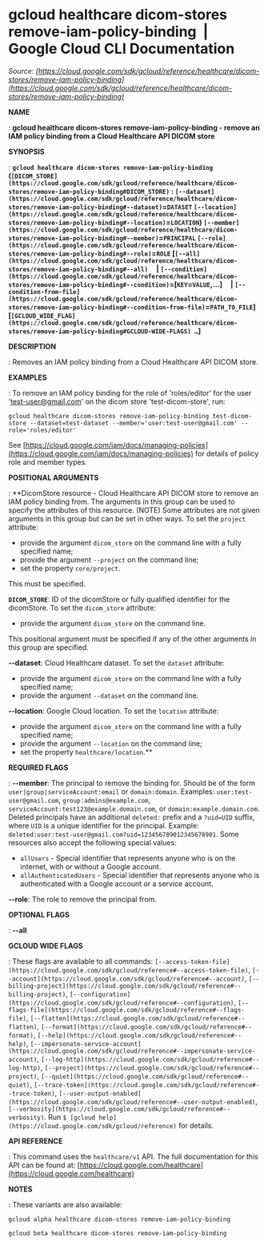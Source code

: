 # gcloud healthcare dicom-stores remove-iam-policy-binding  |  Google Cloud CLI Documentation

*Source: [https://cloud.google.com/sdk/gcloud/reference/healthcare/dicom-stores/remove-iam-policy-binding](https://cloud.google.com/sdk/gcloud/reference/healthcare/dicom-stores/remove-iam-policy-binding)*

**NAME**

: **gcloud healthcare dicom-stores remove-iam-policy-binding - remove an IAM policy binding from a Cloud Healthcare API DICOM store**

**SYNOPSIS**

: **`gcloud healthcare dicom-stores remove-iam-policy-binding` (`[DICOM_STORE](https://cloud.google.com/sdk/gcloud/reference/healthcare/dicom-stores/remove-iam-policy-binding#DICOM_STORE)` : `[--dataset](https://cloud.google.com/sdk/gcloud/reference/healthcare/dicom-stores/remove-iam-policy-binding#--dataset)`=`DATASET` `[--location](https://cloud.google.com/sdk/gcloud/reference/healthcare/dicom-stores/remove-iam-policy-binding#--location)`=`LOCATION`) `[--member](https://cloud.google.com/sdk/gcloud/reference/healthcare/dicom-stores/remove-iam-policy-binding#--member)`=`PRINCIPAL` `[--role](https://cloud.google.com/sdk/gcloud/reference/healthcare/dicom-stores/remove-iam-policy-binding#--role)`=`ROLE` [`[--all](https://cloud.google.com/sdk/gcloud/reference/healthcare/dicom-stores/remove-iam-policy-binding#--all)`     | `[--condition](https://cloud.google.com/sdk/gcloud/reference/healthcare/dicom-stores/remove-iam-policy-binding#--condition)`=[`KEY`=`VALUE`,…]     | `[--condition-from-file](https://cloud.google.com/sdk/gcloud/reference/healthcare/dicom-stores/remove-iam-policy-binding#--condition-from-file)`=`PATH_TO_FILE`] [`[GCLOUD_WIDE_FLAG](https://cloud.google.com/sdk/gcloud/reference/healthcare/dicom-stores/remove-iam-policy-binding#GCLOUD-WIDE-FLAGS) …`]**

**DESCRIPTION**

: Removes an IAM policy binding from a Cloud Healthcare API DICOM store.

**EXAMPLES**

: To remove an IAM policy binding for the role of 'roles/editor' for the user
'test-user@gmail.com' on the dicom store 'test-dicom-store', run:

```
gcloud healthcare dicom-stores remove-iam-policy-binding test-dicom-store --dataset=test-dataset --member='user:test-user@gmail.com' --role='roles/editor'
```

See [https://cloud.google.com/iam/docs/managing-policies](https://cloud.google.com/iam/docs/managing-policies)
for details of policy role and member types.

**POSITIONAL ARGUMENTS**

: **DicomStore resource - Cloud Healthcare API DICOM store to remove an IAM policy
binding from. The arguments in this group can be used to specify the attributes
of this resource. (NOTE) Some attributes are not given arguments in this group
but can be set in other ways.
To set the `project` attribute:

- provide the argument `dicom_store` on the command line with a fully
specified name;
- provide the argument `--project` on the command line;
- set the property `core/project`.

This must be specified.

**`DICOM_STORE`**:
ID of the dicomStore or fully qualified identifier for the dicomStore.
To set the `dicom_store` attribute:

- provide the argument `dicom_store` on the command line.

This positional argument must be specified if any of the other arguments in this
group are specified.

**--dataset**:
Cloud Healthcare dataset.
To set the `dataset` attribute:

- provide the argument `dicom_store` on the command line with a fully
specified name;
- provide the argument `--dataset` on the command line.

**--location**:
Google Cloud location.
To set the `location` attribute:

- provide the argument `dicom_store` on the command line with a fully
specified name;
- provide the argument `--location` on the command line;
- set the property `healthcare/location`.**

**REQUIRED FLAGS**

: **--member**:
The principal to remove the binding for. Should be of the form
`user|group|serviceAccount:email` or `domain:domain`.
Examples: `user:test-user@gmail.com`,
`group:admins@example.com`,
`serviceAccount:test123@example.domain.com`, or
`domain:example.domain.com`.
Deleted principals have an additional `deleted:` prefix and a
`?uid=UID` suffix, where ``UID`` is
a unique identifier for the principal. Example:
`deleted:user:test-user@gmail.com?uid=123456789012345678901`.
Some resources also accept the following special values:

- `allUsers` - Special identifier that represents anyone who is on the
internet, with or without a Google account.
- `allAuthenticatedUsers` - Special identifier that represents anyone
who is authenticated with a Google account or a service account.

**--role**:
The role to remove the principal from.

**OPTIONAL FLAGS**

: **--all**

**GCLOUD WIDE FLAGS**

: These flags are available to all commands: `[--access-token-file](https://cloud.google.com/sdk/gcloud/reference#--access-token-file)`,
`[--account](https://cloud.google.com/sdk/gcloud/reference#--account)`, `[--billing-project](https://cloud.google.com/sdk/gcloud/reference#--billing-project)`,
`[--configuration](https://cloud.google.com/sdk/gcloud/reference#--configuration)`,
`[--flags-file](https://cloud.google.com/sdk/gcloud/reference#--flags-file)`,
`[--flatten](https://cloud.google.com/sdk/gcloud/reference#--flatten)`, `[--format](https://cloud.google.com/sdk/gcloud/reference#--format)`, `[--help](https://cloud.google.com/sdk/gcloud/reference#--help)`, `[--impersonate-service-account](https://cloud.google.com/sdk/gcloud/reference#--impersonate-service-account)`,
`[--log-http](https://cloud.google.com/sdk/gcloud/reference#--log-http)`,
`[--project](https://cloud.google.com/sdk/gcloud/reference#--project)`, `[--quiet](https://cloud.google.com/sdk/gcloud/reference#--quiet)`, `[--trace-token](https://cloud.google.com/sdk/gcloud/reference#--trace-token)`, `[--user-output-enabled](https://cloud.google.com/sdk/gcloud/reference#--user-output-enabled)`,
`[--verbosity](https://cloud.google.com/sdk/gcloud/reference#--verbosity)`.
Run `$ [gcloud help](https://cloud.google.com/sdk/gcloud/reference)` for details.

**API REFERENCE**

: This command uses the `healthcare/v1` API. The full documentation for
this API can be found at: [https://cloud.google.com/healthcare](https://cloud.google.com/healthcare)

**NOTES**

: These variants are also available:

```
gcloud alpha healthcare dicom-stores remove-iam-policy-binding
```

```
gcloud beta healthcare dicom-stores remove-iam-policy-binding
```
